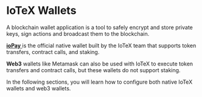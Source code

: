 # IoTeX Wallets

A blockchain wallet application is a tool to safely encrypt and store private keys, sign actions and broadcast them to the blockchain.

[**ioPay** ](https://iopay.iotex.io/)is the official native wallet built by the IoTeX team that supports token transfers, contract calls, and staking.

**Web3** wallets like Metamask can also be used with IoTeX to execute token transfers and contract calls, but these wallets do not support staking.

In the following sections, you will learn how to configure both native IoTeX wallets and web3 wallets.

